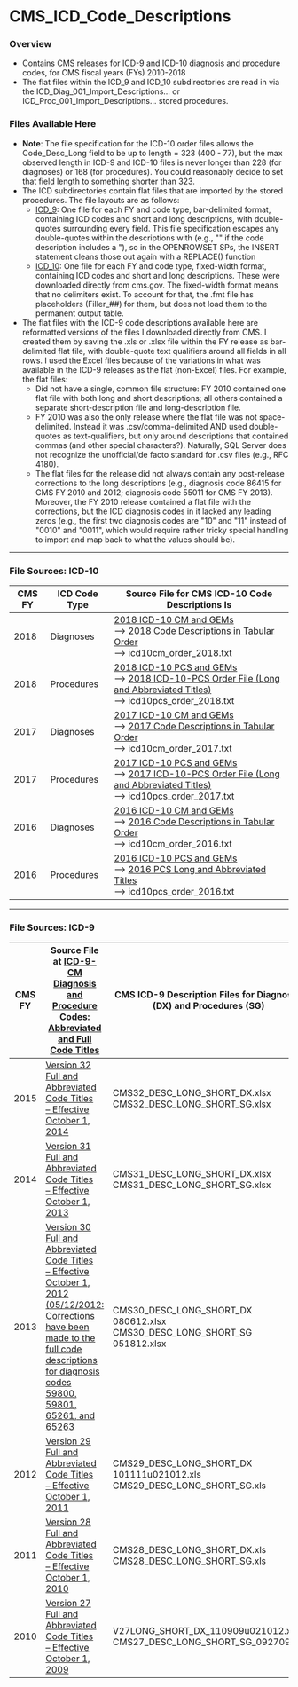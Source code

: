 # CMS_ICD_Code_Descriptions

### Overview
  * Contains CMS releases for ICD-9 and ICD-10 diagnosis and procedure codes, for CMS fiscal years (FYs) 2010-2018
  * The flat files within the ICD_9 and ICD_10 subdirectories are read in via the ICD_Diag_001_Import_Descriptions... or ICD_Proc_001_Import_Descriptions... stored procedures.

### Files Available Here
  * **Note**: The file specification for the ICD-10 order files allows the Code_Desc_Long field to be up to length = 323 (400 - 77), but the max observed length in ICD-9 and ICD-10 files is never longer than 228 (for diagnoses) or 168 (for procedures). You could reasonably decide to set that field length to something shorter than 323.
  * The ICD subdirectories contain flat files that are imported by the stored procedures. The file layouts are as follows:
	  - [ICD_9](/CMS_ICD_Code_Descriptions/ICD_9): One file for each FY and code type, bar-delimited format, containing ICD codes and short and long descriptions, with double-quotes surrounding every field. This file specification escapes any double-quotes within the descriptions with (e.g., "" if the code description includes a "), so in the OPENROWSET SPs, the INSERT statement cleans those out again with a REPLACE() function
	  - [ICD_10](/CMS_ICD_Code_Descriptions/ICD_10): One file for each FY and code type, fixed-width format, containing ICD codes and short and long descriptions. These were downloaded directly from cms.gov. The fixed-width format means that no delimiters exist. To account for that, the .fmt file has placeholders (Filler_##) for them, but does not load them to the permanent output table.
  * The flat files with the ICD-9 code descriptions available here are reformatted versions of the files I downloaded directly from CMS. I created them by saving the .xls or .xlsx file within the FY release as bar-delimited flat file, with double-quote text qualifiers around all fields in all rows. I used the Excel files because of the variations in what was available in the ICD-9 releases as the flat (non-Excel) files. For example, the flat files:
      - Did not have a single, common file structure: FY 2010 contained one flat file with both long and short descriptions; all others contained a separate short-description file and long-description file.
      - FY 2010 was also the only release where the flat file was not space-delimited. Instead it was .csv/comma-delimited AND used double-quotes as text-qualifiers, but only around descriptions that contained commas (and other special characters?). Naturally, SQL Server does not recognize the unofficial/de facto standard for .csv files (e.g., RFC 4180).
      - The flat files for the release did not always contain any post-release corrections to the long descriptions (e.g., diagnosis code 86415 for CMS FY 2010 and 2012; diagnosis code 55011 for CMS FY 2013). Moreover, the FY 2010 release contained a flat file with the corrections, but the ICD diagnosis codes in it lacked any leading zeros (e.g., the first two diagnosis codes are "10" and "11" instead of "0010" and "0011", which would require rather tricky special handling to import and map back to what the values should be).

---
### File Sources: ICD-10
| CMS FY | ICD Code Type | Source File for CMS ICD-10 Code Descriptions Is |
| ------ | ----------- | ------------   |
| 2018   | Diagnoses   | [2018 ICD-10 CM and GEMs](https://www.cms.gov/Medicare/Coding/ICD10/2018-ICD-10-CM-and-GEMs.html) <br/> --> [2018 Code Descriptions in Tabular Order](https://www.cms.gov/Medicare/Coding/ICD10/Downloads/2018-ICD-10-Code-Descriptions.zip) <br/> --> icd10cm_order_2018.txt  |
| 2018   | Procedures  | [2018 ICD-10 PCS and GEMs](https://www.cms.gov/Medicare/Coding/ICD10/2018-ICD-10-PCS-and-GEMs.html) <br/>--> [2018 ICD-10-PCS Order File (Long and Abbreviated Titles)](https://www.cms.gov/Medicare/Coding/ICD10/Downloads/2018-ICD-10-PCS-Order-File.zip) <br/> --> icd10pcs_order_2018.txt |
| 2017 | Diagnoses     | [2017 ICD-10 CM and GEMs](https://www.cms.gov/Medicare/Coding/ICD10/2017-ICD-10-CM-and-GEMs.html) <br/> --> [2017 Code Descriptions in Tabular Order](https://www.cms.gov/Medicare/Coding/ICD10/Downloads/2017-ICD10-Code-Descriptions.zip) <br/> --> icd10cm_order_2017.txt
| 2017   | Procedures  | [2017 ICD-10 PCS and GEMs](https://www.cms.gov/Medicare/Coding/ICD10/2017-ICD-10-PCS-and-GEMs.html) <br/> --> [2017 ICD-10-PCS Order File (Long and Abbreviated Titles)](https://www.cms.gov/Medicare/Coding/ICD10/Downloads/2017-PCS-Long-Abbrev-Titles.zip) <br/> --> icd10pcs_order_2017.txt |
| 2016   | Diagnoses   | [2016 ICD-10 CM and GEMs](https://www.cms.gov/Medicare/Coding/ICD10/2016-ICD-10-CM-and-GEMs.html) <br/> --> [2016 Code Descriptions in Tabular Order](https://www.cms.gov/Medicare/Coding/ICD10/Downloads/2016-Code-Descriptions-in-Tabular-Order.zip) <br/> --> icd10cm_order_2016.txt |
| 2016   | Procedures  | [2016 ICD-10 PCS and GEMs](https://www.cms.gov/Medicare/Coding/ICD10/2016-ICD-10-PCS-and-GEMs.html) <br/> --> [2016 PCS Long and Abbreviated Titles](https://www.cms.gov/Medicare/Coding/ICD10/Downloads/2016-PCS-Long-Abbrev-Titles.zip) <br/> --> icd10pcs_order_2016.txt |

---
### File Sources: ICD-9
| CMS FY | Source File at [ICD-9-CM Diagnosis and Procedure Codes: Abbreviated and Full Code Titles](https://www.cms.gov/Medicare/Coding/ICD9ProviderDiagnosticCodes/codes.html) | CMS ICD-9 Description Files for Diagnoses (DX) and Procedures (SG) |
| ------ | ----------- | ------------     |
| 2015   | [Version 32 Full and Abbreviated Code Titles <br/> – Effective October 1, 2014](https://www.cms.gov/Medicare/Coding/ICD9ProviderDiagnosticCodes/Downloads/ICD-9-CM-v32-master-descriptions.zip) | CMS32_DESC_LONG_SHORT_DX.xlsx <br/>CMS32_DESC_LONG_SHORT_SG.xlsx |
| 2014 | [Version 31 Full and Abbreviated Code Titles <br/> – Effective October 1, 2013](https://www.cms.gov/Medicare/Coding/ICD9ProviderDiagnosticCodes/Downloads/cmsv31-master-descriptions.zip) | CMS31_DESC_LONG_SHORT_DX.xlsx <br/>  CMS31_DESC_LONG_SHORT_SG.xlsx |
| 2013 | [Version 30 Full and Abbreviated Code Titles <br/> – Effective October 1, 2012 <br/> (05/12/2012: Corrections have been made to the full code descriptions for diagnosis codes 59800, 59801, 65261, and 65263](https://www.cms.gov/Medicare/Coding/ICD9ProviderDiagnosticCodes/Downloads/cmsv30_master_descriptions.zip) | CMS30_DESC_LONG_SHORT_DX 080612.xlsx <br/> CMS30_DESC_LONG_SHORT_SG 051812.xlsx |
| 2012 | [Version 29 Full and Abbreviated Code Titles <br/> – Effective October 1, 2011](https://www.cms.gov/Medicare/Coding/ICD9ProviderDiagnosticCodes/Downloads/cmsv29_master_descriptions.zip) | CMS29_DESC_LONG_SHORT_DX 101111u021012.xls <br/> CMS29_DESC_LONG_SHORT_SG.xls |
| 2011 | [Version 28 Full and Abbreviated Code Titles <br/> – Effective October 1, 2010](https://www.cms.gov/Medicare/Coding/ICD9ProviderDiagnosticCodes/Downloads/cmsv28_master_descriptions.zip) | CMS28_DESC_LONG_SHORT_DX.xls<br/> CMS28_DESC_LONG_SHORT_SG.xls |
| 2010 | [Version 27 Full and Abbreviated Code Titles <br/> – Effective October 1, 2009](https://www.cms.gov/Medicare/Coding/ICD9ProviderDiagnosticCodes/Downloads/FY2010Diagnosis-ProcedureCodesFullTitles.zip) | V27LONG_SHORT_DX_110909u021012.xls<br/> CMS27_DESC_LONG_SHORT_SG_092709.xls |